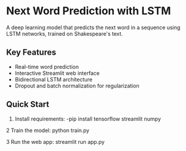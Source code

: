 # Next Word Prediction with LSTM

A deep learning model that predicts the next word in a sequence using LSTM networks, trained on Shakespeare's text.

## Key Features
- Real-time word prediction
- Interactive Streamlit web interface
- Bidirectional LSTM architecture
- Dropout and batch normalization for regularization

## Quick Start
1. Install requirements:
-pip install tensorflow streamlit numpy

2 Train the model:
  python train.py
  
3 Run the web app:
  streamlit run app.py
